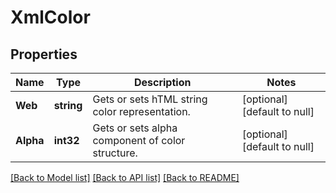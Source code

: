 # XmlColor

## Properties
Name | Type | Description | Notes
------------ | ------------- | ------------- | -------------
**Web** | **string** | Gets or sets hTML string color representation. | [optional] [default to null]
**Alpha** | **int32** | Gets or sets alpha component of color structure. | [optional] [default to null]

[[Back to Model list]](../README.md#documentation-for-models) [[Back to API list]](../README.md#documentation-for-api-endpoints) [[Back to README]](../README.md)


